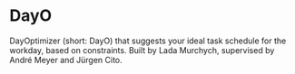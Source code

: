 # DayO
DayOptimizer (short: DayO) that suggests your ideal task schedule for the workday, based on constraints. Built by Lada Murchych, supervised by André Meyer and Jürgen Cito.
